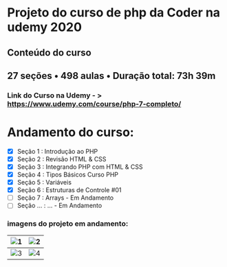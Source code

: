 # Projeto do curso de php da Coder na udemy 2020

## Conteúdo do curso
## 27 seções • 498 aulas • Duração total: 73h 39m

### Link do Curso na Udemy - > https://www.udemy.com/course/php-7-completo/

# Andamento do curso:
- [X] Seção 1 : Introdução ao PHP
- [X] Seção 2 : Revisão HTML & CSS
- [X] Seção 3 : Integrando PHP com HTML & CSS
- [X] Seção 4 : Tipos Básicos Curso PHP
- [X] Seção 5 : Variáveis
- [X] Seção 6 : Estruturas de Controle #01 
- [ ] Seção 7 : Arrays - Em Andamento
- [ ] Seção ... : ... - Em Andamento

### imagens do projeto em andamento:
| ![1](https://user-images.githubusercontent.com/5197047/88486063-614da300-cf51-11ea-9bbf-e3da977af861.png)| ![2](https://user-images.githubusercontent.com/5197047/88486070-6f032880-cf51-11ea-9dc1-4a290c0aa09b.png) |
|:-----:|-------|
| ![3](https://user-images.githubusercontent.com/5197047/88486079-80e4cb80-cf51-11ea-93f6-6da43788d33d.png) | ![4](https://user-images.githubusercontent.com/5197047/88486083-8c37f700-cf51-11ea-95fc-85504bcc77c1.png) |
